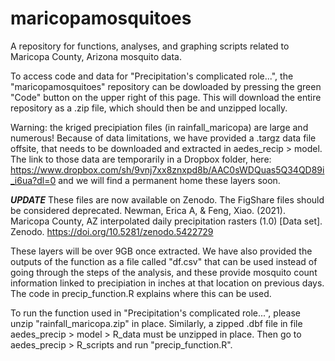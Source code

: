 # maricopamosquitoes
A repository for functions, analyses, and graphing scripts related to Maricopa County, Arizona mosquito data.

To access code and data for "Precipitation's complicated role...", the "maricopamosquitoes" repository can be 
dowloaded by pressing the green "Code" button on the upper right of this page. This will download the entire
repository as a .zip file, which should then be and unzipped locally.

Warning: the kriged precipiation files (in rainfall_maricopa) are large and numerous! Because of data limitations, 
we have provided a .targz data file offsite, that needs to be downloaded and extracted in 
aedes_recip > model. The link to those data are temporarily in a Dropbox folder, here: 
https://www.dropbox.com/sh/9vnj7xx8znxpd8b/AAC0sWDQuas5Q34QD89i_i6ua?dl=0
and we will find a permanent home these layers soon. 

***UPDATE***
These files are now available on Zenodo. The FigShare files should be considered deprecated.
Newman, Erica A, & Feng, Xiao. (2021). Maricopa County, AZ interpolated daily precipitation 
rasters (1.0) [Data set]. Zenodo. https://doi.org/10.5281/zenodo.5422729

These layers will be over 9GB once extracted. We have also provided the outputs of 
the function as a file called "df.csv" that can be used instead of going through the steps of the analysis,
and these provide mosquito count information linked to precipiation in inches at that location on
previous days. The code in precip_function.R explains where this can be used.

To run the function used in "Precipitation's complicated role...", please unzip "rainfall_maricopa.zip" in place.
Similarly, a zipped .dbf file in file aedes_precip > model > R_data must be unzipped in place. Then go
to aedes_precip > R_scripts and run "precip_function.R".
